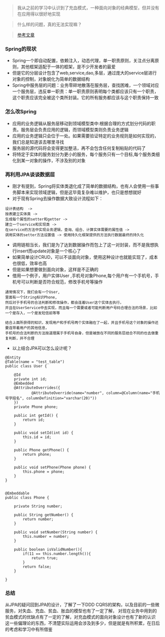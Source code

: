 > 我从之前的学习中认识到了充血模式，一种面向对象的经典模型，但并没有在应用得以很好地实现

> 什么样的问题，真的无法实现嘛？

> [参考文章](https://www.infoq.cn/article/2013/11/spring-web-flaw)

### Spring的现状
- Spring一个即自动配置，依赖注入，动态代理，单一职责原则，关注点分离原则，其他框架适配于一体的框架，是不少开发者的最爱
- 但是它的分层设计包含了web,service,dao,多层，通过庞大的service层进行对象的控制，对象蜕化为简单的数据结构
- Spring中服务层的问题：业务零碎地散落在服务层，查找困难，一个领域对应一个服务层，违反单一职责：单一职责原则表明每个类都应该只有一个职责，这个职责应该完全被这个类所封装。它的所有服务都应该与这个职责保持一致

### 怎么改Spring
- 应用的业务逻辑从服务层移动到领域模型类中:根据合理的方式划分代码的职责。服务层会负责应用的逻辑，而领域模型类则负责业务逻辑
- 应用的业务逻辑只会位于一处。如果需要验证特定的业务规则是如何实现的，我们总是知道该去哪里寻找
- 服务层的源代码将会变得更加整洁，再不会包含任何复制粘贴的代码了
- 将特定于实体的服务划分为更小的服务，每个服务只有一个目标,每个服务类细化到某一对象的操作，不涉及别的对象


### 再利用JPA谈谈数据层
- 刚才有提到，Spring将实体类退化成了简单的数据结构，也有人会使用一些事务脚本来实现领域逻辑，但是这毕竟复杂难以维护，也只是想想就好
- 对于现有Spring去操作数据大致设计流程如下：
```text
设计表结构  ->   
按表建立实体类 ->  
生成每个属性的setter和getter -> 
建立一个service和实现类 -> 
在service的方法中实现业务逻辑，查询、组合、计算实体需要的属性值 -> 
调用实体的setter方法设置值 -> 使用持久化框架提供的方法执行数据最终的持久化
```
- 调用链相当长，我们是为了达到数据操作而包上了这一对封装，而不是我想执行insert而update对象是一个核心了
- 如果简单设计CRUD，可以不谈面向对象，使用这种设计也就能实现了，成本也很低，效率也高
- 但是如果想要做到面向对象，这样是不正确的
- 借用一个例子，用户实体User ,手机号对象Phone,每个用户有一个手机号，手机号可以判断是否符合规范，修改手机号等操作
```text
通常情况下，我们会有一个User,
里面有一个String标识Phone,
然后对于手机号的合法判断和修改操作，都会连着User这个实体去执行，
并且在UserService中去实现，而且每一个需要或者可能判断用户号码合理合法的场景，比如一个是存入，一个是发短信前等等

结合上面所获得的知识，发现用户和手机号两个实体融在了一起，并且手机号这个对象的操作还要连带着用户的其他信息，
手机号的合法判断的方法按道理属于手机号自身，但是被放在不同的服务层结合不同的也去做重复判断，并不合理
```
- 以上结合JPA可以怎么设计呢？
```text
@Entity
@Table(name = "test_table")
public class User {

    @Id
    private int id;
    @Embedded
    @AttributeOverrides({
            @AttributeOverride(name="number", column=@Column(name="手机号字段名", columnDefinition="varchar(20)"))
    })
    private Phone phone;

    public int getId() {
        return id;
    }

    public void setId(int id) {
        this.id = id;
    }

    public Phone getPhone() {
        return phone;
    }

    public void setPhone(Phone phone) {
        this.phone = phone;
    }
}


@Embeddable
public class Phone {

    private String number;

    public String getNumber() {
        return number;
    }

    public void setNumber(String number) {
        this.number = number;
    }

    public boolean isValidNumber(){
        if(11 == this.number.length()){
            return true;
        }
        return false;
    }

}
```

### 总结
从JPA的疑问回到JPA的设计，了解了一下DDD CQRS的架构，以及目前的一些微服务，对失血、充血、贫血、胀血的模型也有了一定了解，
对现在业务中用到的贫血模式的优缺点有了一定的了解，对充血模式的面向对象设计也有了新的认识
这一些偏理论的东西，不清楚实际运用会涉及到多少，但是就是有所积累，在日后的考虑和学习中有所借鉴


